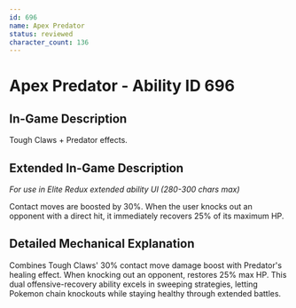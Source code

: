 ```yaml
---
id: 696
name: Apex Predator
status: reviewed
character_count: 136
---
```


# Apex Predator - Ability ID 696

## In-Game Description
Tough Claws + Predator effects.

## Extended In-Game Description
*For use in Elite Redux extended ability UI (280-300 chars max)*

Contact moves are boosted by 30%. When the user knocks out an opponent with a direct hit, it immediately recovers 25% of its maximum HP.

## Detailed Mechanical Explanation

Combines Tough Claws' 30% contact move damage boost with Predator's healing effect. When knocking out an opponent, restores 25% max HP. This dual offensive-recovery ability excels in sweeping strategies, letting Pokemon chain knockouts while staying healthy through extended battles.